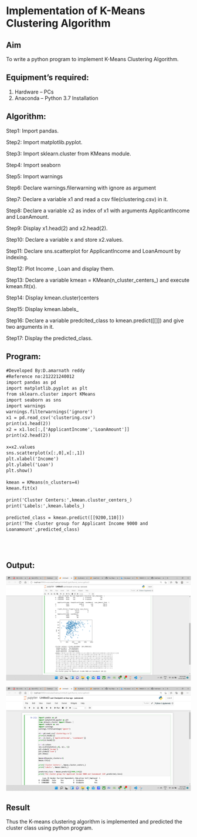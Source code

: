 # Implementation of K-Means Clustering Algorithm
## Aim
To write a python program to implement K-Means Clustering Algorithm.
## Equipment’s required:
1.	Hardware – PCs
2.	Anaconda – Python 3.7 Installation

## Algorithm:

Step1:
Import pandas.

Step2:
Import matplotlib.pyplot.

Step3:
Import sklearn.cluster from KMeans module.

Step4:
Import seaborn

Step5:
Import warnings

Step6:
Declare warnings.filerwarning with ignore as argument

Step7:
Declare a variable x1 and read a csv file(clustering.csv) in it.

Step8:
Declare a variable x2 as index of x1 with arguments ApplicantIncome and LoanAmount.

Step9:
Display x1.head(2) and x2.head(2).

Step10:
Declare a variable x and store x2.values.

Step11:
Declare sns.scatterplot for ApplicantIncome and LoanAmount by indexing.

Step12:
Plot Income , Loan and display them.

Step13:
Declare a variable kmean = KMean(n_cluster_centers_) and execute kmean.fit(x).

Step14:
Display kmean.cluster)centers

Step15:
Display kmean.labels_

Step16:
Declare a variable predcited_class to kmean.predict([[]]) and give two arguments in it.

Step17:
Display the predicted_class.

## Program:
```
#Developed By:D.amarnath reddy
#Reference no:212221240012
import pandas as pd
import matplotlib.pyplot as plt
from sklearn.cluster import KMeans
import seaborn as sns
import warnings
warnings.filterwarnings('ignore')
x1 = pd.read_csv('clustering.csv')
print(x1.head(2))
x2 = x1.loc[:,['ApplicantIncome','LoanAmount']]
print(x2.head(2))

x=x2.values
sns.scatterplot(x[:,0],x[:,1])
plt.xlabel('Income')
plt.ylabel('Loan')
plt.show()

kmean = KMeans(n_clusters=4)
kmean.fit(x)

print('Cluster Centers:',kmean.cluster_centers_)
print('Labels:',kmean.labels_)

predicted_class = kmean.predict([[9200,110]])
print('The cluster group for Applicant Income 9000 and Loanamount',predicted_class)




```
## Output:
![git logo](k3.png)

![git logo](k2.png)


## Result
Thus the K-means clustering algorithm is implemented and predicted the cluster class using python program.
